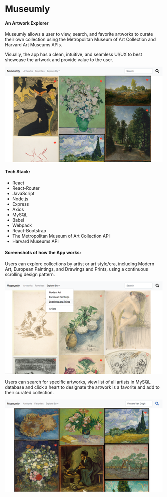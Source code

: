 # Museumly

#### An Artwork Explorer

Museumly allows a user to view, search, and favorite artworks to curate their own collection using the Metropolitan Museum of Art Collection and Harvard Art Museums APIs. 

Visually, the app has a clean, intuitive, and seamless UI/UX to best showcase the artwork and provide value to the user.

![](ScreenShot2.png)

#### Tech Stack:

- React
- React-Router
- JavaScript
- Node.js
- Express
- Axios
- MySQL
- Babel
- Webpack
- React-Bootstrap
- The Metropolitan Museum of Art Collection API
- Harvard Museums API

#### Screenshots of how the App works:

Users can explore collections by artist or art style/era, including Modern Art, European Paintings, and Drawings and Prints, using a continuous scrolling design pattern.

![](ScreenShot1.png)

Users can search for specific artworks, view list of all artists in MySQL database and click a heart to designate the artwork is a favorite and add to their curated collection.

![](ScreenShot3.png)